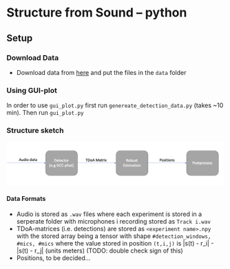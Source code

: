 # Structure from Sound – python

## Setup

### Download Data
- Download data from [here](https://vision.maths.lth.se/erik_test/) and put the files in the `data` folder


### Using GUI-plot

In order to use `gui_plot.py` first run `genereate_detection_data.py` (takes ~10 min). Then run `gui_plot.py`

### Structure sketch
![structure sketch](./images/structure_sketch.png)

#### Data Formats

- Audio is stored as `.wav` files where each experiment is stored in a serperate folder with microphones i recording stored as `Track i.wav`
- TDoA-matrices (i.e. detections) are stored as `<experiment name>.npy` with the stored array being a tensor with shape `#detection_windows, #mics, #mics` where the value stored in position `(t,i,j)` is |s(t) - r_i| - |s(t) - r_j| (units meters) (TODO: double check sign of this)
- Positions, to be decided...

